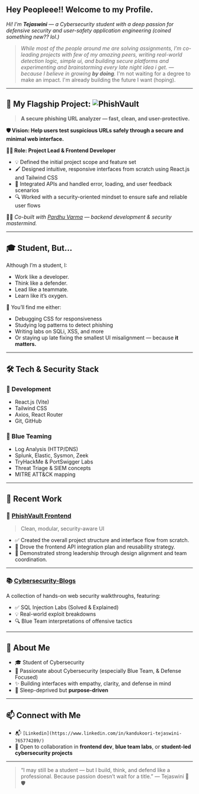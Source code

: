 ## Hey Peopleee!! Welcome to my Profile.

*Hi! I’m **Tejaswini** — a Cybersecurity student with a deep passion for defensive security and user-safety application engineering (coined something new?? lol.)*

> *While most of the people around me are solving assignments, I’m co-leading projects with few of my amazing peers, writing real-world detection logic, simple ui, and building secure platforms and experimenting and brainstorming every late night idea i get. — because I believe in growing **by doing**.*
I'm not waiting for a degree to make an impact. I'm already building the future I want (hoping).

---

## 🚀 My Flagship Project: ![PhishVault](https://github.com/Tejaswini4119/PhishVault)
> **A secure phishing URL analyzer — fast, clean, and user-protective.**

**🛡️ **Vision**: Help users test suspicious URLs safely through a secure and minimal web interface.**

**👩‍🔧 **Role**: **Project Lead & Frontend Developer****

- 💡 Defined the initial project scope and feature set
- 🖌️ Designed intuitive, responsive interfaces from scratch using React.js and Tailwind CSS
- 🔗 Integrated APIs and handled error, loading, and user feedback scenarios
- 🔍 Worked with a security-oriented mindset to ensure safe and reliable user flows

👨‍💻 *Co-built with [Pardhu Varma](https://github.com/PardhuSreeRushiVarma20060119) — backend development & security mastermind.*

---

## 🎓 Student, But…

Although I’m a student, I:
- Work like a developer.
- Think like a defender.
- Lead like a teammate.
- Learn like it’s oxygen.

💬 You’ll find me either:
- Debugging CSS for responsiveness  
- Studying log patterns to detect phishing  
- Writing labs on SQLi, XSS, and more  
- Or staying up late fixing the smallest UI misalignment — because **it matters.**

---

## 🛠️ Tech & Security Stack

### 🔧 Development
- React.js (Vite)
- Tailwind CSS
- Axios, React Router
- Git, GitHub

### 🔐 Blue Teaming
- Log Analysis (HTTP/DNS)
- Splunk, Elastic, Sysmon, Zeek
- TryHackMe & PortSwigger Labs
- Threat Triage & SIEM concepts
- MITRE ATT&CK mapping

---

## 🧪 Recent Work

### 📁 [PhishVault Frontend](https://github.com/Tejaswini4119/PhishVault/tree/main/phishvault-frontend)
> Clean, modular, security-aware UI

- ✅ Created the overall project structure and interface flow from scratch.
- 🧠 Drove the frontend API integration plan and reusability strategy.
- 👑 Demonstrated strong leadership through design alignment and team coordination.

---

### 📚 [Cybersecurity-Blogs](https://github.com/Tejaswini4119/Cybersecurity-Blogs)

A collection of hands-on web security walkthroughs, featuring:

- ✅ SQL Injection Labs (Solved & Explained)
- 💡 Real-world exploit breakdowns
- 🔍 Blue Team interpretations of offensive tactics

---

## 💬 About Me

- 🎓 Student of Cybersecurity
- 🧠 Passionate about Cybersecurity (especially Blue Team, & Defense Focused)
- ✨ Building interfaces with empathy, clarity, and defense in mind
- 🛌 Sleep-deprived but **purpose-driven**

---

## 📫 Connect with Me

- 📬 `[Linkedin](https://www.linkedin.com/in/kandukoori-tejaswini-765774289/)`
- 🤝 Open to collaboration in **frontend dev**, **blue team labs**, or **student-led cybersecurity projects**

---

> “I may still be a student — but I build, think, and defend like a professional. Because passion doesn’t wait for a title.”
— Tejaswini 🌙🛡️
